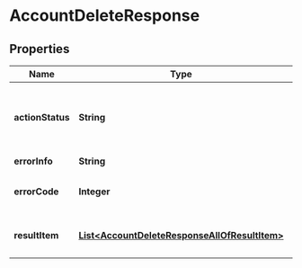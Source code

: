 

# AccountDeleteResponse


## Properties

| Name | Type | Description | Notes |
|------------ | ------------- | ------------- | -------------|
|**actionStatus** | **String** | 请求处理的结果，OK 表示处理成功，FAIL 表示失败 |  [optional] |
|**errorInfo** | **String** | 错误信息 |  |
|**errorCode** | **Integer** | 错误码，0表示成功，非0表示失败 |  |
|**resultItem** | [**List&lt;AccountDeleteResponseAllOfResultItem&gt;**](AccountDeleteResponseAllOfResultItem.md) | 单个帐号的结果对象数组 |  [optional] |



